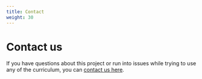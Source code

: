 ```yaml
---
title: Contact
weight: 30
---
```


# Contact us
If you have questions about this project or run into issues while trying to use any of the 
curriculum, you can [contact us here](https://forms.gle/nHTfJivWFJMx25FK9).
